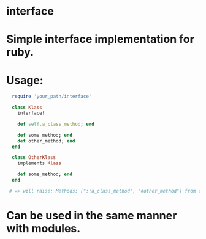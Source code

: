 # interface
# Simple interface implementation for ruby.
# Usage:
```ruby
  require 'your_path/interface'

  class Klass
    interface!

    def self.a_class_method; end

    def some_method; end
    def other_method; end
  end

  class OtherKlass
    implements Klass

    def some_method; end
  end

 # => will raise: Methods: ["::a_class_method", "#other_method"] from class Klass not implemented in class OtherKlass. (NotImplementedError)
```
# Can be used in the same manner with modules.
